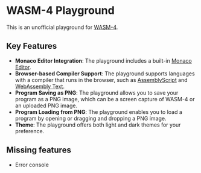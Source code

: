 # WASM-4 Playground

This is an unofficial playground for [WASM-4](https://wasm4.org/).

## Key Features

- **Monaco Editor Integration**: The playground includes a built-in [Monaco Editor](https://microsoft.github.io/monaco-editor/).
- **Browser-based Compiler Support**: The playground supports languages with a compiler that runs in the browser, such as [AssemblyScript](https://www.assemblyscript.org/) and [WebAssembly Text](https://webassembly.github.io/spec/core/text/index.html).
- **Program Saving as PNG**: The playground allows you to save your program as a PNG image, which can be a screen capture of WASM-4 or an uploaded PNG image.
- **Program Loading from PNG**: The playground enables you to load a program by opening or dragging and dropping a PNG image.
- **Theme**: The playground offers both light and dark themes for your preference.

## Missing features

- Error console
